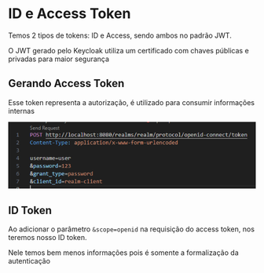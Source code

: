 # ID e Access Token

Temos 2 tipos de tokens: ID e Access, sendo ambos no padrão JWT.

O JWT gerado pelo Keycloak utiliza um certificado com chaves públicas e privadas para maior segurança

## Gerando Access Token

Esse token representa a autorização, é utilizado para consumir informações internas

![Gerando Access Token Request](access-token-req.png)

## ID Token

Ao adicionar o parâmetro `&scope=openid` na requisição do access token, nos teremos nosso ID token.

Nele temos bem menos informações pois é somente a formalização da autenticação
